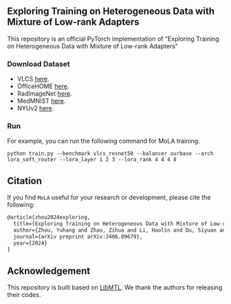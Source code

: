 ## Exploring Training on Heterogeneous Data with Mixture of Low-rank Adapters


This repository is an official PyTorch implementation of "Exploring Training on Heterogeneous Data with Mixture of Low-rank Adapters"

### Download Dataset

- VLCS  [here](https://www.mediafire.com/file/7yv132lgn1v267r/vlcs.tar.gz/file).
- OfficeHOME  [here](https://wjdcloud.blob.core.windows.net/dataset/OfficeHome.zip).
- RadImageNet  [here](https://github.com/BMEII-AI/RadImageNet).
- MedMNIST  [here](https://github.com/MedMNIST/MedMNIST).
- NYUv2  [here](https://www.dropbox.com/sh/86nssgwm6hm3vkb/AACrnUQ4GxpdrBbLjb6n-mWNa?dl=0).

### Run


For example, you can run the following command for MoLA training.

```shell
python train.py --benchmark vlcs_resnet50 --balancer ourbase --arch lora_soft_router --lora_layer 1 2 3 --lora_rank 4 4 4 8
```


## Citation

If you find ``MoLA`` useful for your research or development, please cite the following:

```latex
@article{zhou2024exploring,
  title={Exploring Training on Heterogeneous Data with Mixture of Low-rank Adapters},
  author={Zhou, Yuhang and Zhao, Zihua and Li, Haolin and Du, Siyuan and Yao, Jiangchao and Zhang, Ya and Wang, Yanfeng},
  journal={arXiv preprint arXiv:2406.09679},
  year={2024}
}
```



## Acknowledgement

This repository is built based on [LibMTL](https://github.com/median-research-group/LibMTL). We thank the authors for releasing their codes.
